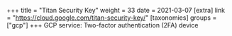+++
title = "Titan Security Key"
weight = 33
date = 2021-03-07
[extra]
link = "https://cloud.google.com/titan-security-key/"
[taxonomies]
groups = ["gcp"]
+++
GCP service: Two-factor authentication (2FA) device

